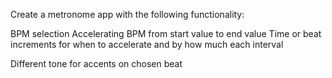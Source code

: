 Create a metronome app with the following functionality:

BPM selection
Accelerating BPM from start value to end value
Time or beat increments for when to accelerate and by how much each interval

Different tone for accents on chosen beat
